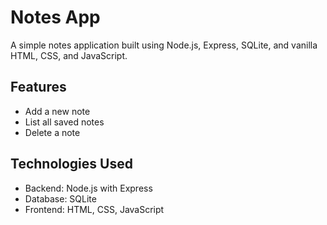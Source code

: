 # Notes App

A simple notes application built using Node.js, Express, SQLite, and vanilla HTML, CSS, and JavaScript.

## Features

- Add a new note
- List all saved notes
- Delete a note

## Technologies Used

- Backend: Node.js with Express
- Database: SQLite
- Frontend: HTML, CSS, JavaScript

